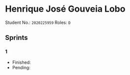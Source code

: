 # Henrique José Gouveia Lobo

Student No.: `2020225959`
Roles: `D`

## Sprints

### 1

* Finished:
* Pending: